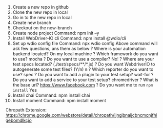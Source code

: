 1. Create a new repo in github
2. Clone the new repo in local
3. Go in to the new repo in local
4. Create new branch
5. Checkout on the new-branch
6. Create node project
    Command: npm init –y
7. Install WebDriver-IO cli
    Command: npm install @wdio/cli
8. Set up wdio config file
    Command: npx wdio config
    Above command will ask few questions, ans them as below
    ? Where is your automation backend located? On my local machine
    ? Which framework do you want to use? mocha
    ? Do you want to use a compiler? No!
    ? Where are your test specs located? (./test/specs/**/*.js)
    ? Do you want WebdriverIO to autogenerate some test files? (Y/n) n
    ? Which reporter do you want to use? spec
    ? Do you want to add a plugin to your test setup? wait-for
    ? Do you want to add a service to your test setup? chromedriver
    ? What is the base url? https://www.facebook.com
    ? Do you want me to run `npm install` Yes
9. Install chai
    Command: npm install chai
10. Install moment
    Command: npm install moment


Chropath Extension:
    https://chrome.google.com/webstore/detail/chropath/ljngjbnaijcbncmcnjfhigebomdlkcjo